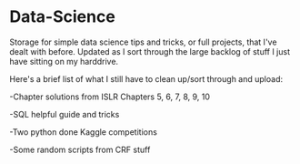 # Data-Science

Storage for simple data science tips and tricks, or full projects, that I've dealt with before.  Updated as I sort through the large backlog of stuff I just have sitting on my harddrive.

Here's a brief list of what I still have to clean up/sort through and upload:

-Chapter solutions from ISLR Chapters 5, 6, 7, 8, 9, 10

-SQL helpful guide and tricks

-Two python done Kaggle competitions

-Some random scripts from CRF stuff
